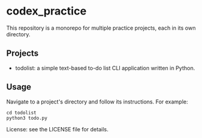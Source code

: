 # codex_practice

This repository is a monorepo for multiple practice projects, each in its own directory.

## Projects

- todolist: a simple text-based to-do list CLI application written in Python.

## Usage

Navigate to a project's directory and follow its instructions. For example:

    cd todolist
    python3 todo.py

License: see the LICENSE file for details.